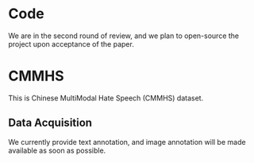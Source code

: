 # Code
We are in the second round of review, and we plan to open-source the project upon acceptance of the paper.
# CMMHS
This is Chinese MultiModal Hate Speech (CMMHS) dataset.

## Data Acquisition 
We currently provide text annotation, and image annotation will be made available as soon as possible.
